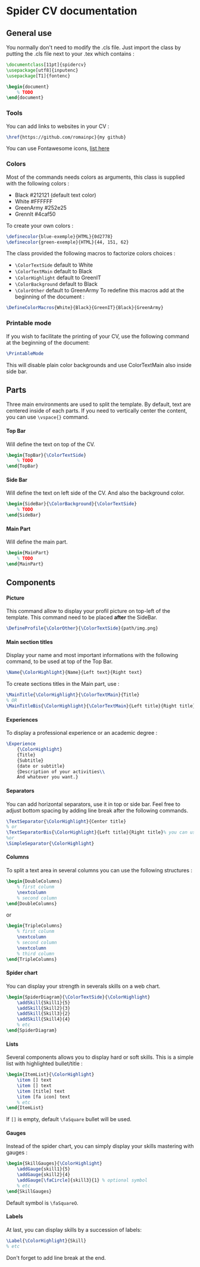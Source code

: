 # Spider CV documentation

## General use
You normally don't need to modify the .cls file.
Just import the class by putting the .cls file next to your .tex which contains :
```LaTex
\documentclass[11pt]{spidercv}
\usepackage[utf8]{inputenc}
\usepackage[T1]{fontenc}

\begin{document}
    % TODO
\end{document}
```

### Tools
You can add links to websites in your CV :
```LaTex
\href{https://github.com/romainpc}{my github}
```

You can use Fontawesome icons, [list here](http://mirrors.ibiblio.org/CTAN/fonts/fontawesome/doc/fontawesome.pdf)


### Colors
Most of the commands needs colors as arguments, this class is supplied with the following colors :
- Black #212121 (default text color)
- White #FFFFFF
- GreenArmy #252e25
- GrennIt #4caf50

To create your own colors :
```LaTex
\definecolor{blue-exemple}{HTML}{0d2778}
\definecolor{green-exemple}{HTML}{44, 151, 62}
```

The class provided the following macros to factorize colors choices :
- `\ColorTextSide` default to White
- `\ColorTextMain` default to Black
- `\ColorHighlight` default to GreenIT
- `\ColorBackground` default to Black
- `\ColorOther` default to GreenArmy
To redefine this macros add at the beginning of the document :
```LaTex
\DefineColorMacros{White}{Black}{GreenIT}{Black}{GreenArmy}
```


### Printable mode
If you wish to facilitate the printing of your CV, use the following command at the beginning of the document:
```LaTex
\PrintableMode
```
This will disable plain color backgrounds and use ColorTextMain also inside side bar.

## Parts
Three main environments are used to split the template.
By default, text are centered inside of each parts.
If you need to vertically center the content, you can use `\vspace{}` command.

#### Top Bar
Will define the text on top of the CV.
```LaTex
\begin{TopBar}{\ColorTextSide}
    % TODO
\end{TopBar}
```

#### Side Bar
Will define the text on left side of the CV.
And also the background color.
```LaTex
\begin{SideBar}{\ColorBackground}{\ColorTextSide}
    % TODO
\end{SideBar}
```

#### Main Part
Will define the main part.
```LaTex
\begin{MainPart}
    % TODO
\end{MainPart}
```

## Components

#### Picture
This command allow to display your profil picture on top-left of the template.
This command need to be placed __after__ the SideBar.
```LaTex
\DefineProfile{\ColorOther}{\ColorTextSide}{path/img.png}
```

#### Main section titles
Display your name and most important informations with the following command, to be used at top of the Top Bar.
```LaTex
\Name{\ColorHighlight}{Name}{Left text}{Right text}
```

To create sections titles in the Main part, use :
```LaTex
\MainTitle{\ColorHighlight}{\ColorTextMain}{Title}
% OR
\MainTitleBis{\ColorHighlight}{\ColorTextMain}{Left title}{Right title}% you can use fontawesome icons for one of the two titles.
```


#### Experiences
To display a professional experience or an academic degree :
```LaTex
\Experience
    {\ColorHighlight}
	{Title}
	{Subtitle}
    {date or subtitle}
    {Description of your activities\\
    And whatever you want.}
```


#### Separators
You can add horizontal separators, use it in top or side bar.
Feel free to adjust bottom spacing by adding line break after the following commands.
```LaTex
\TextSeparator{\ColorHighlight}{Center title}
% or
\TextSeparatorBis{\ColorHighlight}{Left title}{Right title}% you can use fontawesome icons for one of the two titles.
%or
\SimpleSeparator{\ColorHighlight}
```


#### Columns
To split a text area in several columns you can use the following structures :
```LaTex
\begin{DoubleColumns}
    % first colunm
    \nextcolumn
    % second column
\end{DoubleColumns}
```
or
```LaTex
\begin{TripleColumns}
    % first colunm
    \nextcolumn
    % second column
    \nextcolumn
    % third column
\end{TripleColumns}
```

#### Spider chart
You can display your strength in severals skills on a web chart.
```LaTex
\begin{SpiderDiagram}{\ColorTextSide}{\ColorHighlight}
    \addSkill{Skill1}{5}
    \addSkill{Skill2}{3}
    \addSkill{Skill3}{2}
    \addSkill{Skill4}{4}
    % etc
\end{SpiderDiagram}
```


#### Lists
Several components allows you to display hard or soft skills.
This is a simple list with highlighted bullet/title :
```LaTex
\begin{ItemList}{\ColorHighlight}
    \item [] text
    \item [] text
    \item [title] text
    \item [fa icon] text
    % etc
\end{ItemList}
```
If `[]` is empty, default `\faSquare` bullet will be used.



#### Gauges
Instead of the spider chart, you can simply display your skills mastering with gauges :
```LaTex
\begin{SkillGauges}{\ColorHighlight}
    \addGauge{skill1}{5}
    \addGauge{skill2}{4}
    \addGauge[\faCircle]{skill3}{1} % optional symbol
    % etc
\end{SkillGauges}
```
Default symbol is `\faSquareO`.



#### Labels
At last, you can display skills by a succession of labels:
```LaTex
\Label{\ColorHighlight}{Skill}
% etc
```
Don't forget to add line break at the end.